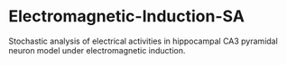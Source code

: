 # Electromagnetic-Induction-SA
Stochastic analysis of electrical activities in hippocampal CA3 pyramidal neuron model under electromagnetic induction.
